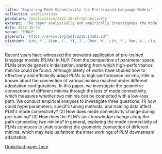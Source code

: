 ```yaml
---
title: "Exploring Mode Connectivity for Pre-trained Language Models"
collection: publications
permalink: /publication/2022-10-25-Connectivity
excerpt: 'The paper analytically and empirically investigates the mode connectivity of pre-trained language models'
date: 2022-10-25
venue: 'EMNLP'
paperurl: 'https://arxiv.org/pdf/2210.14102.pdf'
citation: 'Qin, Y., Qian, C., Yi, J., Chen, W., Lin, Y., Han, X., Liu, Z., Sun, M., & Zhou, J. (2022). Exploring Mode Connectivity for Pre-trained Language Models. ArXiv. /abs/2210.14102'
---
```


Recent years have witnessed the prevalent application of pre-trained language models (PLMs) in NLP. From the perspective of parameter space, PLMs provide generic initialization, starting from which high-performance minima could be found. Although plenty of works have studied how to effectively and efficiently adapt PLMs to high-performance minima, little is known about the connection of various minima reached under different adaptation configurations. In this paper, we investigate the geometric connections of different minima through the lens of mode connectivity, which measures whether two minima can be connected with a low-loss path. We conduct empirical analyses to investigate three questions: (1) how could hyperparameters, specific tuning methods, and training data affect PLM's mode connectivity? (2) How does mode connectivity change during pre-training? (3) How does the PLM's task knowledge change along the path connecting two minima? In general, exploring the mode connectivity of PLMs conduces to understanding the geometric connection of different minima, which may help us fathom the inner workings of PLM downstream adaptation.

[Download paper here](https://arxiv.org/pdf/2210.14102.pdf)


